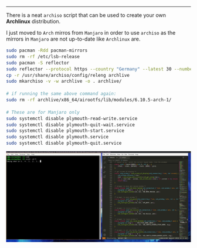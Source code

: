 
---

There is a neat `archiso` script that can be used to create your own **Archlinux** distribution.

I just moved to `Arch` mirros from `Manjaro` in order to use `archiso` as the mirrors in `Manjaro` are not up-to-date like `Archlinux` are.

```bash
sudo pacman -Rdd pacman-mirrors
sudo rm -rf /etc/lsb-release
sudo pacman -S reflector
sudo reflector --protocol https --country "Germany" --latest 30 --number 20 --sort rate --save /etc/pacman.d/mirrorlist
cp -r /usr/share/archiso/config/releng archlive
sudo mkarchiso -v -w archlive -o . archlive/

# if running the same above command again:
sudo rm -rf archlive/x86_64/airootfs/lib/modules/6.10.5-arch-1/

# These are for Manjaro only
sudo systemctl disable plymouth-read-write.service
sudo systemctl disable plymouth-quit-wait.service
sudo systemctl disable plymouth-start.service
sudo systemctl disable plymouth.service
sudo systemctl disable plymouth-quit.service
```

![](img/file/archkernel.png)

